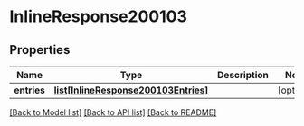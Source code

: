 # InlineResponse200103

## Properties
Name | Type | Description | Notes
------------ | ------------- | ------------- | -------------
**entries** | [**list[InlineResponse200103Entries]**](InlineResponse200103Entries.md) |  | [optional] 

[[Back to Model list]](../README.md#documentation-for-models) [[Back to API list]](../README.md#documentation-for-api-endpoints) [[Back to README]](../README.md)

